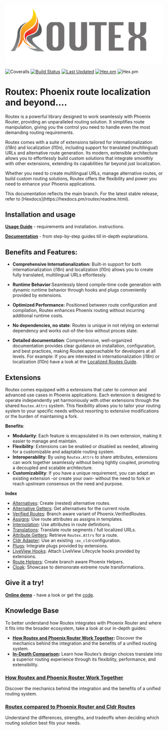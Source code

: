 # 
![Logo of Routex](assets/logo_horizontal.png "Routex Logo")

![Coveralls](https://img.shields.io/coveralls/github/BartOtten/routex)
[![Build Status](https://github.com/BartOtten/routex/actions/workflows/elixir.yml/badge.svg?event=push)](https://github.com/BartOtten/routex/actions/workflows/elixir.yml)
[![Last Updated](https://img.shields.io/github/last-commit/BartOtten/routex.svg)](https://github.com/BartOtten/routex/commits/main)
[![Hex.pm](https://img.shields.io/hexpm/v/routex)](https://hex.pm/packages/routex)
![Hex.pm](https://img.shields.io/hexpm/l/routex)

# Routex: Phoenix route localization and beyond....

Routex is a powerful library designed to work seamlessly with Phoenix Router,
providing an unparalleled routing solution. It simplifies route manipulation,
giving you the control you need to handle even the most demanding routing
requirements.

Routex comes with a suite of extensions tailored for internationalization
(i18n) and localization (l10n), including support for translated (multilingual)
URLs and alternative route generation. Its modern, extensible architecture
allows you to effortlessly build custom solutions that integrate smoothly with
other extensions, extending its capabilities far beyond just localization.

Whether you need to create multilingual URLs, manage alternative routes, or
build custom routing solutions, Routex offers the flexibility and power you
need to enhance your Phoenix applications.

<p class="hidden-at-hexdocs">
This documentation reflects the main branch. For the latest
stable release, refer to [Hexdocs](https://hexdocs.pm/routex/readme.html).
</p>


## Installation and usage

**[Usage Guide](USAGE.md)** - requirements and installation.
instructions.

**[Documentation](https://hexdocs.pm/routex)** - from step-by-step guides till in-depth explanations.


## Benefits and Features:

* **Comprehensive Internationalization:** Built-in support for both
  internationalization (i18n) and localization (l10n) allows you to create fully
  translated, multilingual URLs effortlessly.

* **Runtime Behavior**:Seamlessly blend compile-time code generation with
  dynamic runtime behavior through hooks and plugs conveniently provided by
  extensions.

* **Optimized Performance:** Positioned between route configuration and
  compilation, Routex enhances Phoenix routing without incurring additional
  runtime costs.

* **No dependencies, no state**: Routex is unique in not relying on external
  dependency and works out-of-the-box without proces state.

* **Detailed documentation**: Comprehensive, well-organized documentation
  provides clear guidance on installation, configuration, and best practices,
  making Routex approachable for developers at all levels. For example: If you
  are interested in internationalization (i18n) or localization (l10n) have a
  look at the [Localized Routes Guide](docs/guides/LOCALIZED_ROUTES.md).


## Extensions

Routex comes equipped with a extensions that cater to common and advanced use
cases in Phoenix applications. Each extension is designed to operate
independently yet harmoniously with other extensions through the shared
`Routex.Attrs` system. This flexibility allows you to tailor your routing system
to your specific needs without resorting to extensive modifications or the
burden of maintaining a fork.

**Benefits**:
- **Modularity**: Each feature is encapsulated in its own extension, making
  it easier to manage and maintain.
- **Flexibility**: Extensions can be enabled or disabled as needed, allowing
  for a customizable and adaptable routing system.
- **Interoperability**: By using `Routex.Attrs` to share attributes, extensions
  can work together seamlessly without being tightly coupled, promoting a
  decoupled and scalable architecture.
- **Customizability**: If you have a unique requirement, you can adapt an
  existing extension -or create your own- without the need to fork or reach
  upstream consensus on the need and purpose.

**Index**
- [Alternatives](docs/guides/EXTENSIONS.md#alternatives): Create (nested) alternative routes.
- [Alternative Getters](docs/guides/EXTENSIONS.md#alternative-getters): Get alternatives for the current route.
- [Verified Routes](docs/guides/EXTENSIONS.md#verified-routes): Branch aware variant of Phoenix.VerifiedRoutes.
- [Assigns](docs/guides/EXTENSIONS.md#assigns): Use route attributes as assigns in templates.
- [Interpolation](docs/guides/EXTENSIONS.md#interpolation): Use attributes in route definitions.
- [Translations](docs/guides/EXTENSIONS.md#translations): Translate route segments / full localized URLs.
- [Attribute Getters](docs/guides/EXTENSIONS.md#attribute-getters): Retrieve `Routex.Attrs` for a route.
- [Cldr Adapter](docs/guides/EXTENSIONS.md#cldr-adapter): Use an existing `:ex_cldr`configuration.
- [Plugs](docs/guides/EXTENSIONS.md#plugs): Integrate plugs provided by extensions.
- [LiveView Hooks](docs/guides/EXTENSIONS.md#liveview-hooks): Attach LiveView Lifecycle hooks provided by extensions.
- [Route Helpers](docs/guides/EXTENSIONS.md#route-helpers): Create branch aware Phoenix Helpers.
- [Cloak](docs/guides/EXTENSIONS.md#cloak-showcase): Showcase to demonsrate extreme route transformations.


## Give it a try!

**[Online demo](https://routex.fly.dev/)** - have a look or get the
[code](https://github.com/BartOtten/routex_example/).


## Knowledge Base

To better understand how Routex integrates with Phoenix Router and where it fits
into the broader ecosystem, take a look at our in-depth guides:

- **[How Routex and Phoenix Router Work Together](docs/ROUTEX_AND_PHOENIX_ROUTER.md):**
  Discover the mechanics behind the integration and the benefits of a unified
  routing system.
- **[In-Depth Comparison](docs/COMPARISON.md):**
  Learn how Routex’s design choices translate into a superior routing experience
  through its flexibility, performance, and extensibility.


### [How Routex and Phoenix Router Work Together](docs/ROUTEX_AND_PHOENIX_ROUTER.md)
Discover the mechanics behind the integration and the benefits of a unified routing system.

### [Routex compared to Phoenix Router and Cldr Routes](docs/COMPARISON.md)
Understand the differences, strengths, and tradeoffs when deciding which
routing solution best fits your needs.
